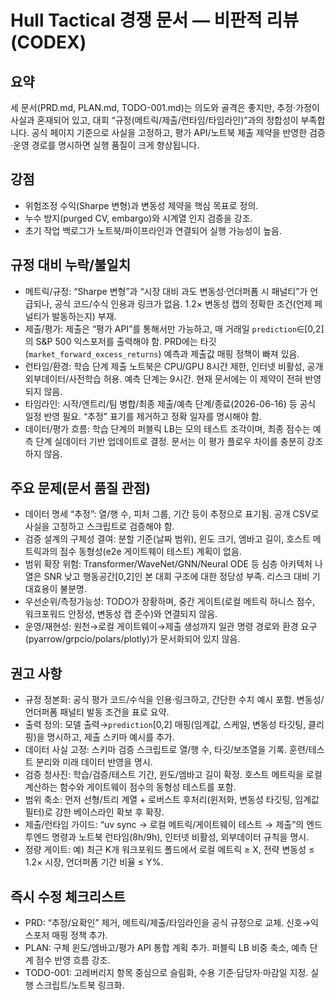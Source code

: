 # Hull Tactical 경쟁 문서 — 비판적 리뷰 (CODEX)

## 요약
세 문서(PRD.md, PLAN.md, TODO-001.md)는 의도와 골격은 좋지만, 추정·가정이 사실과 혼재되어 있고, 대회 “규정(메트릭/제출/런타임/타임라인)”과의 정합성이 부족합니다. 공식 페이지 기준으로 사실을 고정하고, 평가 API/노트북 제출 제약을 반영한 검증·운영 경로를 명시하면 실행 품질이 크게 향상됩니다.

## 강점
- 위험조정 수익(Sharpe 변형)과 변동성 제약을 핵심 목표로 정의.
- 누수 방지(purged CV, embargo)와 시계열 인지 검증을 강조.
- 초기 작업 백로그가 노트북/파이프라인과 연결되어 실행 가능성이 높음.

## 규정 대비 누락/불일치
- 메트릭/규정: “Sharpe 변형”과 “시장 대비 과도 변동성·언더퍼폼 시 패널티”가 언급되나, 공식 코드/수식 인용과 링크가 없음. 1.2× 변동성 캡의 정확한 조건(언제 페널티가 발동하는지) 부재.
- 제출/평가: 제출은 “평가 API”를 통해서만 가능하고, 매 거래일 `prediction`∈[0,2]의 S&P 500 익스포저를 출력해야 함. PRD에는 타깃(`market_forward_excess_returns`) 예측과 제출값 매핑 정책이 빠져 있음.
- 런타임/환경: 학습 단계 제출 노트북은 CPU/GPU 8시간 제한, 인터넷 비활성, 공개 외부데이터/사전학습 허용. 예측 단계는 9시간. 현재 문서에는 이 제약이 전혀 반영되지 않음.
- 타임라인: 시작/엔트리/팀 병합/최종 제출/예측 단계/종료(2026-06-16) 등 공식 일정 반영 필요. “추정” 표기를 제거하고 정확 일자를 명시해야 함.
- 데이터/평가 흐름: 학습 단계의 퍼블릭 LB는 모의 테스트 조각이며, 최종 점수는 예측 단계 실데이터 기반 업데이트로 결정. 문서는 이 평가 플로우 차이를 충분히 강조하지 않음.

## 주요 문제(문서 품질 관점)
- 데이터 명세 “추정”: 열/행 수, 피처 그룹, 기간 등이 추정으로 표기됨. 공개 CSV로 사실을 고정하고 스크립트로 검증해야 함.
- 검증 설계의 구체성 결여: 분할 기준(날짜 범위), 윈도 크기, 엠바고 길이, 호스트 메트릭과의 점수 동형성(e2e 게이트웨이 테스트) 계획이 없음.
- 범위 확장 위험: Transformer/WaveNet/GNN/Neural ODE 등 심층 아키텍처 나열은 SNR 낮고 행동공간[0,2]인 본 대회 구조에 대한 정당성 부족. 리스크 대비 기대효용이 불분명.
- 우선순위/측정가능성: TODO가 장황하며, 중간 게이트(로컬 메트릭 하니스 점수, 워크포워드 안정성, 변동성 캡 준수)와 연결되지 않음.
- 운영/재현성: 원천→로컬 게이트웨이→제출 생성까지 일관 명령 경로와 환경 요구(pyarrow/grpcio/polars/plotly)가 문서화되어 있지 않음.

## 권고 사항
- 규정 정본화: 공식 평가 코드/수식을 인용·링크하고, 간단한 수치 예시 포함. 변동성/언더퍼폼 패널티 발동 조건을 표로 요약.
- 출력 정의: 모델 출력→`prediction`[0,2] 매핑(임계값, 스케일, 변동성 타깃팅, 클리핑)을 명시하고, 제출 스키마 예시를 추가.
- 데이터 사실 고정: 스키마 검증 스크립트로 열/행 수, 타깃/보조열을 기록. 훈련/테스트 분리와 미래 데이터 반영을 명시.
- 검증 청사진: 학습/검증/테스트 기간, 윈도/엠바고 길이 확정. 호스트 메트릭을 로컬 계산하는 함수와 게이트웨이 점수의 동형성 테스트를 포함.
- 범위 축소: 먼저 선형/트리 계열 + 로버스트 후처리(윈저화, 변동성 타깃팅, 임계값 필터)로 강한 베이스라인 확보 후 확장.
- 제출/런타임 가이드: “uv sync → 로컬 메트릭/게이트웨이 테스트 → 제출”의 엔드투엔드 명령과 노트북 런타임(8h/9h), 인터넷 비활성, 외부데이터 규칙을 명시.
- 정량 게이트: 예) 최근 K개 워크포워드 폴드에서 로컬 메트릭 ≥ X, 전략 변동성 ≤ 1.2× 시장, 언더퍼폼 기간 비율 ≤ Y%.

## 즉시 수정 체크리스트
- PRD: “추정/요확인” 제거, 메트릭/제출/타임라인을 공식 규정으로 교체. 신호→익스포저 매핑 정책 추가.
- PLAN: 구체 윈도/엠바고/평가 API 통합 계획 추가. 퍼블릭 LB 비중 축소, 예측 단계 점수 반영 흐름 강조.
- TODO-001: 고레버리지 항목 중심으로 슬림화, 수용 기준·담당자·마감일 지정. 실행 스크립트/노트북 링크화.
